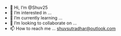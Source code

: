 - 👋 Hi, I’m @Shuv25
- 👀 I’m interested in ...
- 🌱 I’m currently learning ...
- 💞️ I’m looking to collaborate on ...
- 📫 How to reach me ... shuvsutradhar@outlook.com

<!---
Shuv25/Shuv25 is a ✨ special ✨ repository because its `README.md` (this file) appears on your GitHub profile.
You can click the Preview link to take a look at your changes.
--->
